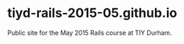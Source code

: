 tiyd-rails-2015-05.github.io
=============================

Public site for the May 2015 Rails course at TIY Durham.
